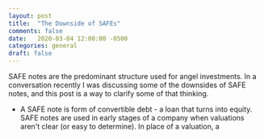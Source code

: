 ```yaml
---
layout: post
title:  "The Downside of SAFEs"
comments: false
date:   2020-03-04 12:00:00 -0500
categories: general
draft: false
---
```


SAFE notes are the predominant structure used for angel investments. In a conversation recently I was discussing some of the downsides of SAFE notes, and this post is a way to clarify some of that thinking.

* A SAFE note is form of convertible debt - a loan that turns into equity. SAFE notes are used in early stages of a company when valuations aren't clear (or easy to determine). In place of a valuation, a 